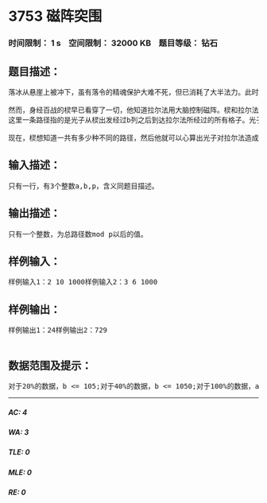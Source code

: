 # 3753 磁阵突围   
### 时间限制： 1 s&nbsp;&nbsp;&nbsp;&nbsp;空间限制： 32000 KB&nbsp;&nbsp;&nbsp;&nbsp;题目等级： 钻石  
## 题目描述：  

<pre>
落冰从悬崖上被冲下，虽有落令的精魂保护大难不死，但已消耗了大半法力。此时的棂刚刚也连续经历了三场恶战，身负重伤。夜色中他们急于撤出迷雾丛林，途中却被拉尔法的磁阵困住。这个磁阵专门用来对付落冰，由于洛伦兹力的作用，为避免给自己造成伤害，落冰被迫把自身的电流降到接近0，也因此暂时失去了攻击能力。拉尔法得意地阴笑着，因为他看出了棂的重伤，并认为自己可以轻易战胜棂。  
  
然而，身经百战的棂早已看穿了一切，他知道拉尔法用大脑控制磁阵。棂和拉尔法之间的磁阵可以看作一个a行b列的矩阵。（他们都在矩阵的外面）棂可以在短时间内控制少量的γ光子，这些光子可以从某一列的任何一个格子出发，到达下一列的任何一个格子，（当然光子一开始从棂出发，可到达第1列的任何一个格子；也可以从第b列——即最后一列——的任何一个格子出发到达拉尔法）当光子到达拉尔法所在的位置时，虽然伤害可以忽略不计，但光子可以对拉尔法的大脑造成扰动（大脑的思考是在量子层面的嘛），然后磁阵强度就会有一定程度的削弱。并且光子到达拉尔法的不同路径数越多，对拉尔法造成的扰动就越大，磁阵削弱得也越厉害。  
这里一条路径指的是光子从棂出发经过b列之后到达拉尔法所经过的所有格子。光子只能从棂出发，经某一列到下一列，最后到达拉尔法。途中不能返回到前面的列，也不能在同一列的两个格子运动，更不能跳过某些列。  
  
现在，棂想知道一共有多少种不同的路径，然后他就可以心算出光子对拉尔法造成的扰动和磁阵被削弱的程度，并挑选合适的符咒发动攻击。棂没带笔记本，因此他通过虚数空间把a和b的值告诉了梦中的晓筱。然而晓筱梦见了一个令人费解的数p，经过一番思索，她认为p也是棂告诉的，意思是把答案mod p，因为棂总是很关心她，不想麻烦她写高精。但晓筱参透了p的含义以后，剩余的脑细胞不足以计算出总路径数，于是她请精通OI的你来帮她。
</pre>
  
  
## 输入描述：  

<pre>
只有一行，有3个整数a,b,p，含义同题目描述。
</pre>
  
  
## 输出描述：  

<pre>
只有一个整数，为总路径数mod p以后的值。
</pre>
  
  
## 样例输入：  

<pre>
样例输入1：2 10 1000样例输入2：3 6 1000
</pre>
  
  
## 样例输出：  

<pre>
样例输出1：24样例输出2：729  

</pre>
  
  
## 数据范围及提示：  

<pre>
对于20%的数据，b <= 105;对于40%的数据，b <= 1050;对于100%的数据，a,p <= 10000; b <= 101000000;数据全部随机；（感觉这样的数据规模并不够大）
</pre>
  
  
***  

##### AC: 4  
##### WA: 3  
##### TLE: 0  
##### MLE: 0  
##### RE: 0  
